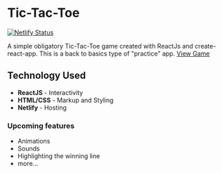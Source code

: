 # Tic-Tac-Toe

[![Netlify Status](https://api.netlify.com/api/v1/badges/a31adc4c-ccb1-48aa-bc84-5fad25a548f5/deploy-status)](https://app.netlify.com/sites/rttt/deploys)

A simple obligatory Tic-Tac-Toe game created with ReactJs and create-react-app. This is a back to basics type of "practice" app.
[View Game](https://rttt.netlify.com)

## Technology Used

- **ReactJS** - Interactivity
- **HTML/CSS** - Markup and Styling
- **Netlify** - Hosting

### Upcoming features

- Animations
- Sounds
- Highlighting the winning line
- more...
